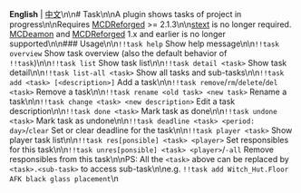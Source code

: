 **English** | [中文](https://github.com/TISUnion/Task/tree/master/./README_cn.md)\n\n# Task\n\nA plugin shows tasks of project in progress\n\nRequires [MCDReforged](https://github.com/Fallen-Breath/MCDReforged) >= 2.1.3\n\n[stext](https://github.com/TISUnion/stext) is no longer required. [MCDeamon](https://github.com/kafuuchino-desu/MCDaemon) and [MCDReforged](https://github.com/Fallen-Breath/MCDReforged) 1.x and earlier is no longer supported\n\n### Usage\n\n`!!task help` Show help message\n\n`!!task overview` Show task overview (also the default behavior of `!!task`)\n\n`!!task list` Show task list\n\n`!!task detail <task>` Show task detail\n\n`!!task list-all <task>` Show all tasks and sub-tasks\n\n`!!task add <task> [<description>]` Add a task\n\n`!!task remove`/`rm`/`delete`/`del <task>` Remove a task\n\n`!!task rename <old task> <new task>` Rename a task\n\n`!!task change <task> <new description>` Edit a task description\n\n`!!task done <task>` Mark task as done\n\n`!!task undone <task>` Mark task as undone\n\n`!!task deadline <task> <period: day>`/`clear` Set or clear deadline for the task\n\n`!!task player <task>` Show player task list\n\n`!!task res[ponsible] <task> <player>` Set responsibles for this task\n\n`!!task unres[ponsible] <task> <player>`/`-all` Remove responsibles from this task\n\nPS: All the `<task>` above can be replaced by `<task>.<sub-task>` to access sub-task\n\ne.g. `!!task add Witch_Hut.Floor AFK black glass placement`\n